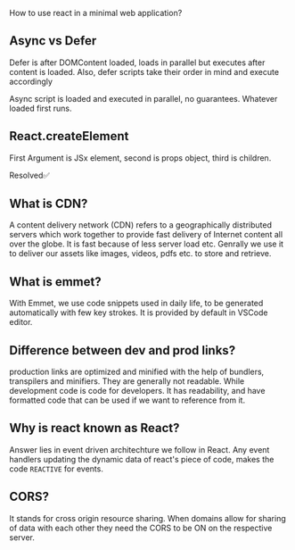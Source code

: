 How to use react in a minimal web application?

## Async vs Defer

Defer is after DOMContent loaded, loads in parallel but executes after content is loaded. Also, defer scripts take their order in mind and execute accordingly

Async script is loaded and executed in parallel, no guarantees. Whatever loaded first runs.

## React.createElement

First Argument is JSx element, second is props object, third is children.

Resolved✅

## What is CDN?

A content delivery network (CDN) refers to a geographically distributed servers which work together to provide fast delivery of Internet content all over the globe. It is fast because of less server load etc. Genrally we use it to deliver our assets like images, videos, pdfs etc. to store and retrieve.

## What is emmet?

With Emmet, we use code snippets used in daily life, to be generated automatically with few key strokes. It is provided by default in VSCode editor.

## Difference between dev and prod links?

production links are optimized and minified with the help of bundlers, transpilers and minifiers. They are generally not readable. While development code is code for developers. It has readability, and have formatted code that can be used if we want to reference from it.

## Why is react known as React?

Answer lies in event driven architechture we follow in React. Any event handlers updating the dynamic data of react's piece of code, makes the code `REACTIVE` for events.

## CORS?

It stands for cross origin resource sharing. When domains allow for sharing of data with each other they need the CORS to be ON on the respective server.
